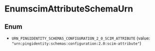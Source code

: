 

# EnumscimAttributeSchemaUrn

## Enum


* `URN_PINGIDENTITY_SCHEMAS_CONFIGURATION_2_0_SCIM_ATTRIBUTE` (value: `"urn:pingidentity:schemas:configuration:2.0:scim-attribute"`)



